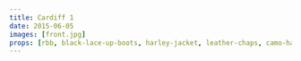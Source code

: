 ```yaml
---
title: Cardiff 1
date: 2015-06-05
images: [front.jpg]
props: [rbb, black-lace-up-boots, harley-jacket, leather-chaps, camo-hat, studded-black-choker, aviators, pink-hello-kitty-chair, freddie-mustache]
---
```

